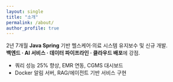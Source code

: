 ```yaml
---
layout: single
title: "소개"
permalink: /about/
author_profile: true
---
```


2년 7개월 **Java Spring** 기반 헬스케어·의료 시스템 유지보수 및 신규 개발.  
**백엔드 · AI 서비스 · 데이터 파이프라인 · 클라우드 배포**에 강점.

- 쿼리 성능 25% 향상, EMR 연동, CGMS 대시보드
- Docker 알림 서버, RAG/에이전트 기반 서비스 구현
